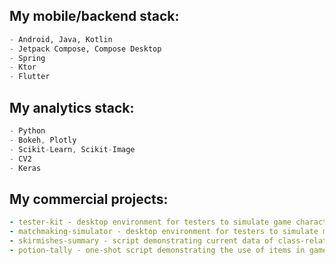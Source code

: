   ## My mobile/backend stack:
```python
- Android, Java, Kotlin
- Jetpack Compose, Compose Desktop
- Spring
- Ktor
- Flutter
```

## My analytics stack:
```kotlin
- Python
- Bokeh, Plotly
- Scikit-Learn, Scikit-Image
- CV2
- Keras
```

## My commercial projects:
```yaml
- tester-kit - desktop environment for testers to simulate game characters [Java, API-based].
- matchmaking-simulator - desktop environment for testers to simulate matchmaking [Kotlin].
- skirmishes-summary - script demonstrating current data of class-relation state [Python, Bokeh].
- potion-tally - one-shot script demonstrating the use of items in game [Python, Bokeh].
```

